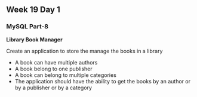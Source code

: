 ## Week 19 Day 1

### MySQL Part-8



**Library Book Manager**

Create an application to store the manage the books in a library

- A book can have multiple authors
- A book belong to one publisher
- A book can belong to multiple categories
- The application should have the ability to get the books by an author or by a publisher or by a category  